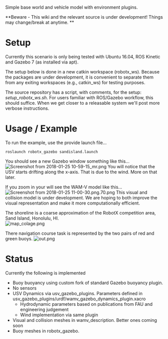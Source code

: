 Simple base world and vehicle model with environment plugins.

**Beware - This wiki and the relevant source is under development!  Things may change/break at anytime.
**

# Setup

Currently this scenario is only being tested with Ubuntu 16.04, ROS Kinetic and Gazebo 7 (as installed via apt).

The setup below is done in a new catkin workspace (robotx_ws). Because the packages are under development, it is convenient to separate them from any exiting workspaces (e.g., catkin_ws) for testing purposes.

The source repository has a script, with comments, for the setup: *setup_robotx_ws.sh*.  For users familiar with ROS/Gazebo workflow, this should suffice.  When we get closer to a releasable system we'll post more verbose instructions.

# Usage / Example

To run the example, use the provide launch file...

```
roslaunch robotx_gazebo sandisland.launch 
```

You should see a new Gazebo window something like this...
![Screenshot from 2018-01-25 10-59-15_mr.png](https://bitbucket.org/repo/BgXLzgM/images/2097879520-Screenshot%20from%202018-01-25%2010-59-15_mr.png)
You will notice that the USV starts drifting along the x-axis.  That is due to the wind.  More on that later.

If you zoom in your will see the WAM-V model like this...
![Screenshot from 2018-01-25 11-00-30.png.70.png](https://bitbucket.org/repo/BgXLzgM/images/2349056053-Screenshot%20from%202018-01-25%2011-00-30.png.70.png)
This visual and collision model is under development.  We are hoping to both improve the visual representation and make it more computationally efficient.

The shoreline is a coarse approximation of the RobotX competition area, Sand Island, Honolulu, HI.  
![map_colage.png](https://bitbucket.org/repo/BgXLzgM/images/869375701-map_colage.png)

There navigation course task is represented by the two pairs of red and green buoys.
![out.png](https://bitbucket.org/repo/BgXLzgM/images/3195009535-out.png)

# Status

Currently the following is implemented

 * Buoy buoyancy using custom fork of standard Gazebo buoyancy plugin.
 * No sensors
 * USV Dynamics via usv_gazebo_plugins.  Parameters defined in usv_gazebo_plugins/urdf/wamv_gazebo_dynamics_plugin.xacro
   * Hydrodynamic parameters based on publications from FAU and engineering judgement
   * Wind implementation via same plugin
  * Visual and collision meshes in wamv_description.  Better ones coming soon
  * Buoy meshes in robotx_gazebo.
